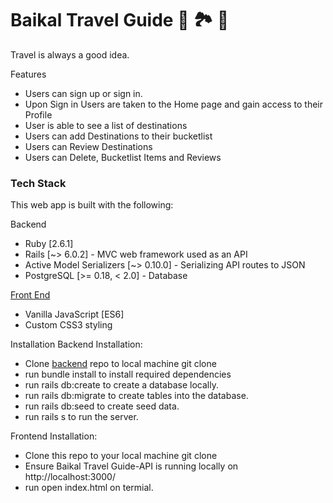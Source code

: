 # Baikal Travel Guide :ocean: :national_park: :sunrise_over_mountains:

Travel is always a good idea.

Features
* Users can sign up or sign in.
* Upon Sign in Users are taken to the Home page and gain access to their Profile
* User is able to see a list of destinations
* Users can add Destinations to their bucketlist
* Users can Review Destinations
* Users can Delete, Bucketlist Items and Reviews

### Tech Stack
This web app is built with the following:

Backend

* Ruby [2.6.1]
* Rails [~> 6.0.2] - MVC web framework used as an API
* Active Model Serializers [~> 0.10.0] - Serializing API routes to JSON
* PostgreSQL [>= 0.18, < 2.0] - Database

[Front End](https://github.com/nisayana/travel_frontend)

* Vanilla JavaScript [ES6]
* Custom CSS3 styling

Installation
Backend Installation:

* Clone [backend](https://github.com/nisayana/travel_backend) repo to local machine git clone <backend-repo-url>
* run bundle install to install required dependencies
* run rails db:create to create a database locally.
* run rails db:migrate to create tables into the database.
* run rails db:seed to create seed data.
* run rails s to run the server.

Frontend Installation:

* Clone this repo to your local machine git clone <this-repo-url>
* Ensure Baikal Travel Guide-API is running locally on http://localhost:3000/
* run open index.html on termial.
